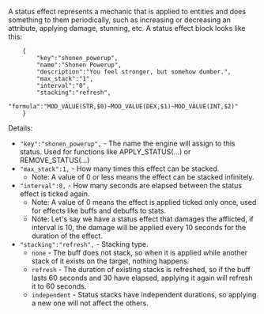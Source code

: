 A status effect represents a mechanic that is applied to entities and does something to them periodically, such as increasing or decreasing an attribute, applying damage, stunning, etc.
A status effect block looks like this:

```
    {   
        "key":"shonen_powerup",
        "name":"Shonen Powerup",
        "description":"You feel stronger, but somehow dumber.",
        "max_stack":"1",
        "interval":"0",
        "stacking":"refresh",
        "formula":"MOD_VALUE(STR,$0)~MOD_VALUE(DEX,$1)~MOD_VALUE(INT,$2)"
    }
```

Details:
* `"key":"shonen_powerup",` - The name the engine will assign to this status. Used for functions like APPLY_STATUS(...) or REMOVE_STATUS(...)
* `"max_stack":1,` - How many times this effect can be stacked. 
    * Note: A value of 0 or less means the effect can be stacked infinitely.
* `"interval":0,` - How many seconds are elapsed between the status effect is ticked again.
    * Note: A value of 0 means the effect is applied ticked only once, used for effects like buffs and debuffs to stats.
    * Note: Let's say we have a status effect that damages the afflicted, if interval is 10, the damage will be applied every 10 seconds for the duration of the effect.
* `"stacking":"refresh",` - Stacking type.
    * `none` - The buff does not stack, so when it is applied while another stack of it exists on the target, nothing happens.
    * `refresh` - The duration of existing stacks is refreshed, so if the buff lasts 60 seconds and 30 have elapsed, applying it again will refresh it to 60 seconds.
    * `independent` - Status stacks have independent durations, so applying a new one will not affect the others.
